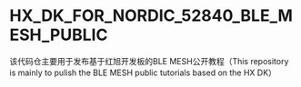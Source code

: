 # HX_DK_FOR_NORDIC_52840_BLE_MESH_PUBLIC
该代码仓主要用于发布基于红旭开发板的BLE MESH公开教程（This repository is mainly to pulish the BLE MESH public tutorials based on the HX DK）
